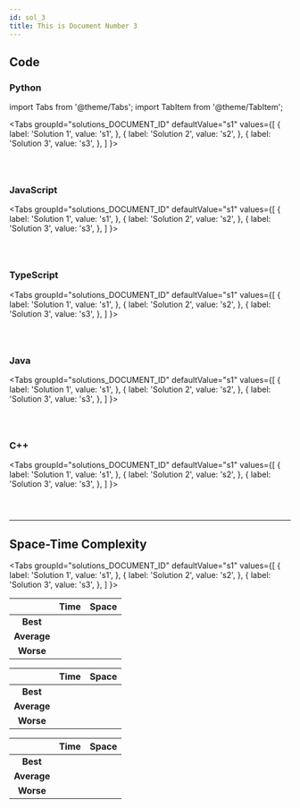 ```yaml
---
id: sol_3
title: This is Document Number 3
---
```


## Code

### Python

import Tabs from '@theme/Tabs';
import TabItem from '@theme/TabItem';

<Tabs
  groupId="solutions_DOCUMENT_ID"
  defaultValue="s1"
  values={[
    { label: 'Solution 1', value: 's1', },
    { label: 'Solution 2', value: 's2', },
    { label: 'Solution 3', value: 's3', },
  ]
}>
<TabItem value="s1">

```python

```

</TabItem>
<TabItem value="s2">

```python

```

</TabItem>
<TabItem value="s3">

```python

```

</TabItem>
</Tabs>

### JavaScript

<Tabs
  groupId="solutions_DOCUMENT_ID"
  defaultValue="s1"
  values={[
    { label: 'Solution 1', value: 's1', },
    { label: 'Solution 2', value: 's2', },
    { label: 'Solution 3', value: 's3', },
  ]
}>
<TabItem value="s1">

```javascript

```

</TabItem>
<TabItem value="s2">

```javascript

```

</TabItem>
<TabItem value="s3">

```javascript

```

</TabItem>
</Tabs>

### TypeScript

<Tabs
  groupId="solutions_DOCUMENT_ID"
  defaultValue="s1"
  values={[
    { label: 'Solution 1', value: 's1', },
    { label: 'Solution 2', value: 's2', },
    { label: 'Solution 3', value: 's3', },
  ]
}>
<TabItem value="s1">

```typescript

```

</TabItem>
<TabItem value="s2">

```typescript

```

</TabItem>
<TabItem value="s3">

```typescript

```

</TabItem>
</Tabs>

### Java

<Tabs
  groupId="solutions_DOCUMENT_ID"
  defaultValue="s1"
  values={[
    { label: 'Solution 1', value: 's1', },
    { label: 'Solution 2', value: 's2', },
    { label: 'Solution 3', value: 's3', },
  ]
}>
<TabItem value="s1">

```java

```

</TabItem>
<TabItem value="s2">

```java

```

</TabItem>
<TabItem value="s3">

```java

```

</TabItem>
</Tabs>

### C++

<Tabs
  groupId="solutions_DOCUMENT_ID"
  defaultValue="s1"
  values={[
    { label: 'Solution 1', value: 's1', },
    { label: 'Solution 2', value: 's2', },
    { label: 'Solution 3', value: 's3', },
  ]
}>
<TabItem value="s1">

```cpp

```

</TabItem>
<TabItem value="s2">

```cpp

```

</TabItem>
<TabItem value="s3">

```cpp

```

</TabItem>
</Tabs>

---

## Space-Time Complexity

<Tabs
  groupId="solutions_DOCUMENT_ID"
  defaultValue="s1"
  values={[
    { label: 'Solution 1', value: 's1', },
    { label: 'Solution 2', value: 's2', },
    { label: 'Solution 3', value: 's3', },
  ]
}>
<TabItem value="s1">

| | Time | Space |
|:---:|:---:|:---:|
|**Best**|  |  |
|**Average**|  |  |
|**Worse**|  |  |

</TabItem>
<TabItem value="s2">

| | Time | Space |
|:---:|:---:|:---:|
|**Best**|  |  |
|**Average**|  |  |
|**Worse**|  |  |

</TabItem>
<TabItem value="s3">

| | Time | Space |
|:---:|:---:|:---:|
|**Best**|  |  |
|**Average**|  |  |
|**Worse**|  |  |

</TabItem>
</Tabs>